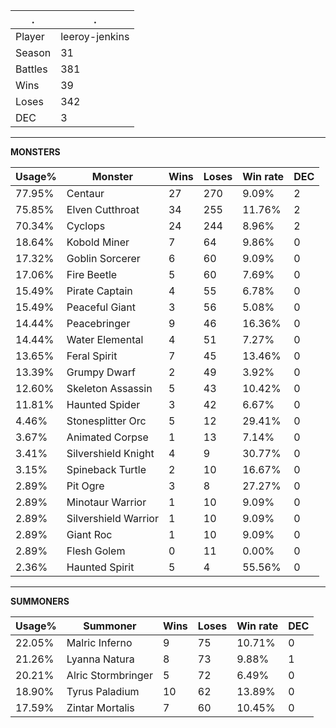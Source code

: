 .|.
|-|-
Player|leeroy-jenkins
Season|31
Battles|381
Wins|39
Loses|342
DEC|3

---
**MONSTERS**

Usage%|Monster|Wins|Loses|Win rate|DEC|
-|-|-|-|-|-|
77.95%|Centaur|27|270|9.09%|2|
75.85%|Elven Cutthroat|34|255|11.76%|2|
70.34%|Cyclops|24|244|8.96%|2|
18.64%|Kobold Miner|7|64|9.86%|0|
17.32%|Goblin Sorcerer|6|60|9.09%|0|
17.06%|Fire Beetle|5|60|7.69%|0|
15.49%|Pirate Captain|4|55|6.78%|0|
15.49%|Peaceful Giant|3|56|5.08%|0|
14.44%|Peacebringer|9|46|16.36%|0|
14.44%|Water Elemental|4|51|7.27%|0|
13.65%|Feral Spirit|7|45|13.46%|0|
13.39%|Grumpy Dwarf|2|49|3.92%|0|
12.60%|Skeleton Assassin|5|43|10.42%|0|
11.81%|Haunted Spider|3|42|6.67%|0|
4.46%|Stonesplitter Orc|5|12|29.41%|0|
3.67%|Animated Corpse|1|13|7.14%|0|
3.41%|Silvershield Knight|4|9|30.77%|0|
3.15%|Spineback Turtle|2|10|16.67%|0|
2.89%|Pit Ogre|3|8|27.27%|0|
2.89%|Minotaur Warrior|1|10|9.09%|0|
2.89%|Silvershield Warrior|1|10|9.09%|0|
2.89%|Giant Roc|1|10|9.09%|0|
2.89%|Flesh Golem|0|11|0.00%|0|
2.36%|Haunted Spirit|5|4|55.56%|0|

---
**SUMMONERS**

Usage%|Summoner|Wins|Loses|Win rate|DEC|
-|-|-|-|-|-|
22.05%|Malric Inferno|9|75|10.71%|0|
21.26%|Lyanna Natura|8|73|9.88%|1|
20.21%|Alric Stormbringer|5|72|6.49%|0|
18.90%|Tyrus Paladium|10|62|13.89%|0|
17.59%|Zintar Mortalis|7|60|10.45%|0|
